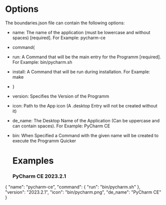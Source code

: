 # Options
The boundaries.json file can contain the following options:
- name: The name of the application (must be lowercase and without spaces) [required]. For Example: pycharm-ce
- command{
- run: A Command that will be the main entry for the Programm [required]. For Example: bin/pycharm.sh
- install: A Command that will be run during installation. For Example: make
- }
- version: Specifies the Version of the Programm
- icon: Path to the App icon (A .desktop Entry will not be created without it)
- de_name: The Desktop Name of the Application  (Can be uppercase and can contain spaces). For Example: PyCharm CE
- bin: When Specified a Command with the given name will be created to execute the Programm Quicker

  # Examples
  ### PyCharm CE 2023.2.1
{
  "name": "pycharm-ce",
  "command": {
    "run": "bin/pycharm.sh"
  },
  "version": "2023.2.1",
  "icon": "bin/pycharm.png",
  "de_name": "PyCharm CE"
}
